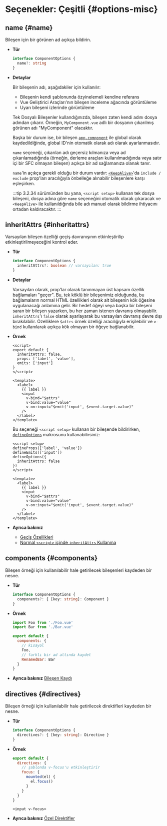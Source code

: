 # Seçenekler: Çeşitli {#options-misc}

## name {#name}

Bileşen için bir görünen ad açıkça bildirin.

- **Tür**

  ```ts
  interface ComponentOptions {
    name?: string
  }
  ```

- **Detaylar**

  Bir bileşenin adı, aşağıdakiler için kullanılır:

  - Bileşenin kendi şablonunda özyinelemeli kendine referans
  - Vue Geliştirici Araçları'nın bileşen inceleme ağacında görüntüleme
  - Uyarı bileşeni izlerinde görüntüleme

  Tek Dosyalı Bileşenler kullandığınızda, bileşen zaten kendi adını dosya adından çıkarır. Örneğin, `MyComponent.vue` adlı bir dosyanın çıkarılmış görünen adı "MyComponent" olacaktır.

  Başka bir durum ise, bir bileşen [`app.component`](/api/application#app-component) ile global olarak kaydedildiğinde, global ID'nin otomatik olarak adı olarak ayarlanmasıdır.

  `name` seçeneği, çıkarılan adı geçersiz kılmanıza veya ad çıkarılamadığında (örneğin, derleme araçları kullanılmadığında veya satır içi bir SFC olmayan bileşen) açıkça bir ad sağlamanıza olanak tanır.

  `name`'in açıkça gerekli olduğu bir durum vardır: [`<KeepAlive>`](/guide/built-ins/keep-alive)'da `include / exclude` prop'ları aracılığıyla önbelleğe alınabilir bileşenlere karşı eşleşirken.

  :::tip
  3.2.34 sürümünden bu yana, `<script setup>` kullanan tek dosya bileşeni, dosya adına göre `name` seçeneğini otomatik olarak çıkaracak ve `<KeepAlive>` ile kullanıldığında bile adı manuel olarak bildirme ihtiyacını ortadan kaldıracaktır.
  :::

## inheritAttrs {#inheritattrs}

Varsayılan bileşen özelliği geçiş davranışının etkinleştirilip etkinleştirilmeyeceğini kontrol eder.

- **Tür**

  ```ts
  interface ComponentOptions {
    inheritAttrs?: boolean // varsayılan: true
  }
  ```

- **Detaylar**

  Varsayılan olarak, prop'lar olarak tanınmayan üst kapsam özellik bağlamaları "geçer". Bu, tek köklü bir bileşenimiz olduğunda, bu bağlamaların normal HTML özellikleri olarak alt bileşenin kök öğesine uygulanacağı anlamına gelir. Bir hedef öğeyi veya başka bir bileşeni saran bir bileşen yazarken, bu her zaman istenen davranış olmayabilir. `inheritAttrs`'ı `false` olarak ayarlayarak bu varsayılan davranış devre dışı bırakılabilir. Özelliklere `$attrs` örnek özelliği aracılığıyla erişilebilir ve `v-bind` kullanılarak açıkça kök olmayan bir öğeye bağlanabilir.

- **Örnek**

  <div class="options-api">

  ```vue
  <script>
  export default {
    inheritAttrs: false,
    props: ['label', 'value'],
    emits: ['input']
  }
  </script>

  <template>
    <label>
      {{ label }}
      <input
        v-bind="$attrs"
        v-bind:value="value"
        v-on:input="$emit('input', $event.target.value)"
      />
    </label>
  </template>
  ```

  </div>
  <div class="composition-api">

  Bu seçeneği `<script setup>` kullanan bir bileşende bildirirken, [`defineOptions`](/api/sfc-script-setup#defineoptions) makrosunu kullanabilirsiniz:

  ```vue
  <script setup>
  defineProps(['label', 'value'])
  defineEmits(['input'])
  defineOptions({
    inheritAttrs: false
  })
  </script>

  <template>
    <label>
      {{ label }}
      <input
        v-bind="$attrs"
        v-bind:value="value"
        v-on:input="$emit('input', $event.target.value)"
      />
    </label>
  </template>
  ```

  </div>

- **Ayrıca bakınız**

  - [Geçiş Özellikleri](/guide/components/attrs)
    <div class="composition-api">
  - [Normal `<script>` içinde `inheritAttrs` Kullanma](/api/sfc-script-setup.html#usage-alongside-normal-script)
    </div>

## components {#components}

Bileşen örneği için kullanılabilir hale getirilecek bileşenleri kaydeden bir nesne.

- **Tür**

  ```ts
  interface ComponentOptions {
    components?: { [key: string]: Component }
  }
  ```

- **Örnek**

  ```js
  import Foo from './Foo.vue'
  import Bar from './Bar.vue'

  export default {
    components: {
      // kısayol
      Foo,
      // farklı bir ad altında kaydet
      RenamedBar: Bar
    }
  }
  ```

- **Ayrıca bakınız** [Bileşen Kaydı](/guide/components/registration)

## directives {#directives}

Bileşen örneği için kullanılabilir hale getirilecek direktifleri kaydeden bir nesne.

- **Tür**

  ```ts
  interface ComponentOptions {
    directives?: { [key: string]: Directive }
  }
  ```

- **Örnek**

  ```js
  export default {
    directives: {
      // şablonda v-focus'u etkinleştirir
      focus: {
        mounted(el) {
          el.focus()
        }
      }
    }
  }
  ```

  ```vue-html
  <input v-focus>
  ```

- **Ayrıca bakınız** [Özel Direktifler](/guide/reusability/custom-directives)
